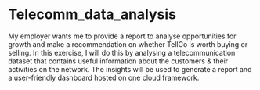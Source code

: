 # Telecomm_data_analysis

My employer wants me to provide a report to analyse opportunities for growth and make a recommendation on whether TellCo is worth buying or selling.  In this exercise, I will do this by analysing a telecommunication dataset that contains useful information about the customers & their activities on the network. The insights will be used to generate a report and a user-friendly dashboard hosted on one cloud framework.
